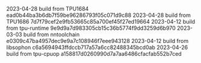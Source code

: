 2023-04-28
build from TPU1684     ead0b44ba3b6db7f59be96286793f05c071d9c88
2023-04-28
build from TPU1686     7d7f79cef2e9fb53665c85a700ef45f27ed19664
2023-04-12
build from tpu-runtime 9e9d9a7d983305cb15c36b5774f9dd3259d6b970
2023-03-03
build from nntoolchain e0309c47ba4957dec9e9a7c108946f7eee943128
2023-04-12
build from libsophon   c6a5694943ffdccb717a57a6cc82488345bcd0ab
2023-04-26
build from tpu-cpuop   a158817d0260990d7a7aa6486cfacfab552b7ced
